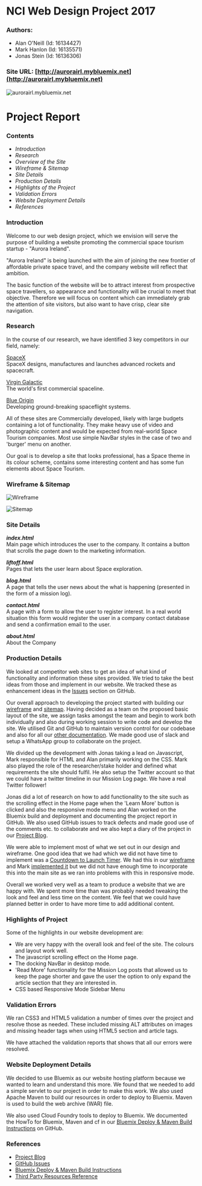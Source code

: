 # NCI Web Design Project 2017 #

### Authors: ###
* Alan O'Neill (Id: 16134427)
* Mark Hanlon (Id: 16135571)
* Jonas Stein (Id: 16136306)

### Site URL: [http://aurorairl.mybluemix.net](http://aurorairl.mybluemix.net) ###
![aurorairl.mybluemix.net](https://github.com/oneillal/nci-web-project/blob/master/docs/aurorairl_mybluemix_net.png)


# Project Report #

### Contents ###

* _Introduction_
* _Research_
* _Overview of the Site_
* _Wireframe & Sitemap_
* _Site Details_
* _Production Details_
* _Highlights of the Project_
* _Validation Errors_
* _Website Deployment Details_
* _References_

### Introduction ###  
Welcome to our web design project, which we envision will serve the purpose of building a website promoting the commercial space tourism startup - "Aurora Ireland".  

"Aurora Ireland" is being launched with the aim of joining the new frontier of affordable private space travel, and the company website will reflect that ambition.   

The basic function of the website will be to attract interest from prospective space travellers, so appearance and functionality will be crucial to meet that objective. Therefore we will focus on content which can immediately grab the attention of site visitors, but also want to have crisp, clear site navigation.  

### Research ###  
In the course of our research, we have identified 3 key competitors in our field, namely:  

[SpaceX](www.spacex.com)  
SpaceX designs, manufactures and launches advanced rockets and spacecraft.  

[Virgin Galactic](www.virgingalactic.com)  
The world's first commercial spaceline.  

[Blue Origin](www.blueorigin.com)  
Developing ground-breaking spaceflight systems.  

All of these sites are Commercially developed, likely with large budgets containing a lot of functionality. They make heavy use of video and photographic content and would be expected from real-world Space Tourism companies. Most use simple NavBar styles in the case of two and 'burger' menu on another.

Our goal is to develop a site that looks professional, has a Space theme in its colour scheme, contains some interesting content and has some fun elements about Space Tourism.  

### Wireframe & Sitemap ###  
![Wireframe](https://github.com/oneillal/nci-web-project/raw/master/docs/index_wireframe_desktop.png)

![Sitemap](https://github.com/oneillal/nci-web-project/raw/master/docs/sitemap.jpg)

### Site Details ###

_**index.html**_  
Main page which introduces the user to the company. 
It contains a button that scrolls the page down to the marketing information.  

_**liftoff.html**_  
Pages that lets the user learn about Space exploration.  

_**blog.html**_  
A page that tells the user news about the what is happening (presented in the form of a mission log).  

_**contact.html**_  
A page with a form to allow the user to register interest. In a real world situation this form would register the user in a company contact database and send a confirmation email to the user.  

_**about.html**_  
About the Company  

### Production Details ###  
We looked at competitor web sites to get an idea of what kind of functionality and information these sites provided. We tried to take the best ideas from those and implement in our website. We tracked these as enhancement ideas in the [Issues](https://github.com/oneillal/nci-web-project/issues?utf8=%E2%9C%93&q=) section on GitHub.  

Our overall approach to developing the project started with building our [wireframe](https://github.com/oneillal/nci-web-project/blob/master/docs/index_wireframe_desktop.png) and [sitemap](https://github.com/oneillal/nci-web-project/blob/master/docs/sitemap.jpg). Having decided as a team on the proposed basic layout of the site, we assign tasks amongst the team and begin to work both individually and also during working session to write code and develop the site. We utilised Git and GitHub to maintain version control for our codebase and also for all our [other documentation](https://github.com/oneillal/nci-web-project/tree/master/docs). We made good use of slack and setup a WhatsApp group to collaborate on the project.

We divided up the development with Jonas taking a lead on Javascript, Mark responsible for HTML and Alan primarily working on the CSS. Mark also played the role of the researcher/stake holder and defined what requirements the site should fulfil. He also setup the Twitter account so that we could have a twitter timeline in our Mission Log page. We have a real Twitter follower!

Jonas did a lot of research on how to add functionality to the site such as the scrolling effect in the Home page when the 'Learn More' button is clicked and also the responsive mode menu and Alan worked on the Bluemix build and deployment and documenting the project report in GitHub. We also used GitHub issues to track defects and made good use of the comments etc. to collaborate and we also kept a diary of the project in our [Project Blog](https://github.com/oneillal/nci-web-project/blob/master/docs/index.md).

We were able to implement most of what we set out in our design and wireframe. One good idea that we had which we did not have time to implement was a [Countdown to Launch Timer](https://github.com/oneillal/nci-web-project/issues/5). We had this in our [wireframe](https://github.com/oneillal/nci-web-project/blob/master/docs/index_wireframe_desktop.png) and Mark [implemented it](https://github.com/oneillal/nci-web-project/tree/master/src/main/webapp/countdown_basic) but we did not have enough time to incorporate this into the main site as we ran into problems with this in responsive mode.

Overall we worked very well as a team to produce a website that we are happy with. We spent more time than was probably needed tweaking the look and feel and less time on the content. We feel that we could have planned better in order to have more time to add additional content.  


### Highlights of Project ###  
Some of the highlights in our website development are:  
* We are very happy with the overall look and feel of the site. The colours and layout work well.
* The javascript scrolling effect on the Home page.
* The docking NavBar in desktop mode.
* 'Read More' functionality for the Mission Log posts that allowed us to keep the page shorter and gave the user the option to only expand the article section that they are interested in.
* CSS based Responsive Mode Sidebar Menu


### Validation Errors ###  
We ran CSS3 and HTML5 validation a number of times over the project and resolve those as needed. These included missing ALT attributes on images and missing header tags when using HTML5 section and article tags.  

We have attached the validation reports that shows that all our errors were resolved.  


### Website Deployment Details ###    
We decided to use Bluemix as our website hosting platform because we wanted to learn and understand this more. We found that we needed to add a simple servlet to our project in order to make this work. We also used Apache Maven to build our resources in order to deploy to Bluemix. Maven is used to build the web archive (WAR) file. 

We also used Cloud Foundry tools to deploy to Bluemix. We documented the HowTo for Bluemix, Maven and cf in our [Bluemix Deploy & Maven Build Instructions](https://github.com/oneillal/nci-web-project/blob/master/docs/Bluemix_Maven.md) on GitHub.

### References ###

* [Project Blog](https://github.com/oneillal/nci-web-project/blob/master/docs/index.md)  
* [GitHub Issues](https://github.com/oneillal/nci-web-project/issues?utf8=%E2%9C%93&q=is%3Aissue)  
* [Bluemix Deploy & Maven Build Instructions](https://github.com/oneillal/nci-web-project/blob/master/docs/Bluemix_Maven.md)  
* [Third Party Resources Reference](https://github.com/oneillal/nci-web-project/blob/master/docs/3rd_PARTY_REFERENCES.md)  




